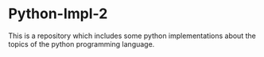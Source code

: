 # Python-Impl-2

This is a repository which includes some python implementations about the topics of the python programming language.
